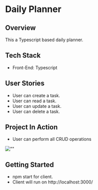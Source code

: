 # Daily Planner

## Overview
This a Typescript based daily planner.

## Tech Stack
  - Front-End: Typescript

## User Stories
  - User can create a task.
  - User can read a task.
  - User can update a task.
  - User can delete a task.

## Project In Action
- User can perform all CRUD operations<br />

![""](https://raw.githubusercontent.com/saurabhdabas/dailyPlanner-Built-in-Typescript/68127b8b64e215fdec773b8be68061b7a4e07c8e/docs/dailyPlanner.gif)

## Getting Started 

- npm start for client.
- Client will run on http://localhost:3000/ 